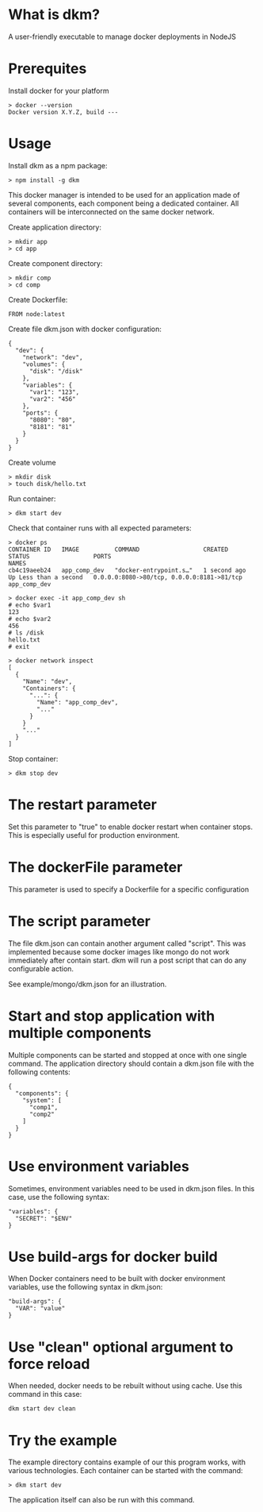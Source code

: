 # What is dkm?
A user-friendly executable to manage docker deployments in NodeJS

# Prerequites
Install docker for your platform

    > docker --version
    Docker version X.Y.Z, build ---

# Usage
Install dkm as a npm package:

    > npm install -g dkm

This docker manager is intended to be used for an application made of several components, each component being a dedicated container. All containers will be interconnected on the same docker network.

Create application directory:

    > mkdir app
    > cd app

Create component directory:

    > mkdir comp
    > cd comp

Create Dockerfile:

    FROM node:latest

Create file dkm.json with docker configuration:

    {
      "dev": {
        "network": "dev",
        "volumes": {
          "disk": "/disk"
        },
        "variables": {
          "var1": "123",
          "var2": "456"
        },
        "ports": {
          "8080": "80",
          "8181": "81"
        }
      }
    }  

Create volume

    > mkdir disk
    > touch disk/hello.txt

Run container:

    > dkm start dev

Check that container runs with all expected parameters:

    > docker ps
    CONTAINER ID   IMAGE          COMMAND                  CREATED        STATUS                  PORTS                                        NAMES
    cb4c19aeeb24   app_comp_dev   "docker-entrypoint.s…"   1 second ago   Up Less than a second   0.0.0.0:8080->80/tcp, 0.0.0.0:8181->81/tcp   app_comp_dev

    > docker exec -it app_comp_dev sh
    # echo $var1 
    123
    # echo $var2
    456
    # ls /disk
    hello.txt
    # exit

    > docker network inspect
    [
      {
        "Name": "dev",
        "Containers": { 
          "...": {
            "Name": "app_comp_dev",
            "..."
          }
        }
        "..."
      }
    ]

Stop container:

    > dkm stop dev

# The restart parameter
Set this parameter to "true" to enable docker restart when container stops. This is especially useful for production environment.

# The dockerFile parameter
This parameter is used to specify a Dockerfile for a specific configuration

# The script parameter
The file dkm.json can contain another argument called "script". This was implemented because some docker images like mongo do not work immediately after contain start. dkm will run a post script that can do any configurable action.

See example/mongo/dkm.json for an illustration.

# Start and stop application with multiple components
Multiple components can be started and stopped at once with one single command. The application directory should contain a dkm.json file with the following contents:

    {
      "components": {
        "system": [
          "comp1",
          "comp2"
        ]
      }
    }

# Use environment variables
Sometimes, environment variables need to be used in dkm.json files. In this case, use the following syntax:

    "variables": {
      "SECRET": "$ENV"
    }

# Use build-args for docker build
When Docker containers need to be built with docker environment variables, use the following syntax in dkm.json:
    
    "build-args": {
      "VAR": "value"
    }

# Use "clean" optional argument to force reload
When needed, docker needs to be rebuilt without using cache. Use this command in this case:

    dkm start dev clean

# Try the example
The example directory contains example of our this program works, with various technologies. Each container can be started with the command:

    > dkm start dev

The application itself can also be run with this command. 
